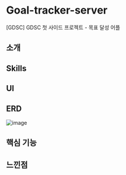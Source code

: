 # Goal-tracker-server
[GDSC] GDSC 첫 사이드 프로젝트 - 목표 달성 어플

## 소개

## Skills


## UI

## ERD

![image](https://github.com/OOOIOOOIO/Goal-tracker-server/assets/74396651/d26aa86c-32eb-4bd5-bf55-1119bc34ed29)



## 핵심 기능

## 느낀점
